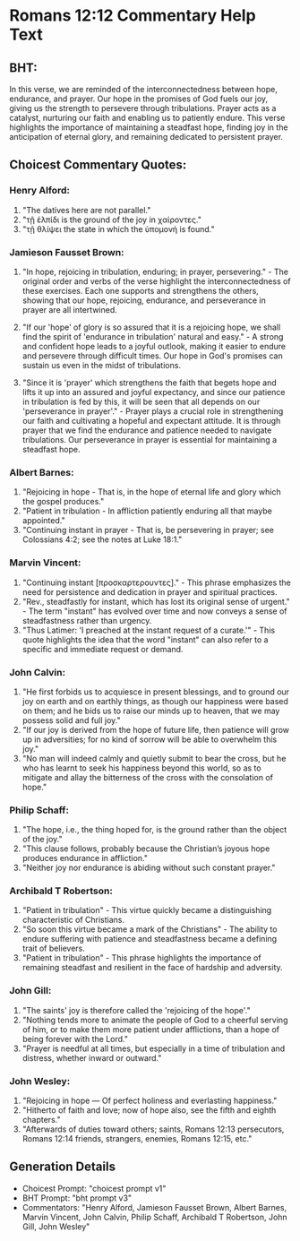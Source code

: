 # Romans 12:12 Commentary Help Text

## BHT:
In this verse, we are reminded of the interconnectedness between hope, endurance, and prayer. Our hope in the promises of God fuels our joy, giving us the strength to persevere through tribulations. Prayer acts as a catalyst, nurturing our faith and enabling us to patiently endure. This verse highlights the importance of maintaining a steadfast hope, finding joy in the anticipation of eternal glory, and remaining dedicated to persistent prayer.

## Choicest Commentary Quotes:
### Henry Alford:
1. "The datives here are not parallel."
2. "τῇ ἐλπίδι is the ground of the joy in χαίροντες."
3. "τῇ θλίψει the state in which the ὑπομονή is found."

### Jamieson Fausset Brown:
1. "In hope, rejoicing in tribulation, enduring; in prayer, persevering." - The original order and verbs of the verse highlight the interconnectedness of these exercises. Each one supports and strengthens the others, showing that our hope, rejoicing, endurance, and perseverance in prayer are all intertwined.

2. "If our 'hope' of glory is so assured that it is a rejoicing hope, we shall find the spirit of 'endurance in tribulation' natural and easy." - A strong and confident hope leads to a joyful outlook, making it easier to endure and persevere through difficult times. Our hope in God's promises can sustain us even in the midst of tribulations.

3. "Since it is 'prayer' which strengthens the faith that begets hope and lifts it up into an assured and joyful expectancy, and since our patience in tribulation is fed by this, it will be seen that all depends on our 'perseverance in prayer'." - Prayer plays a crucial role in strengthening our faith and cultivating a hopeful and expectant attitude. It is through prayer that we find the endurance and patience needed to navigate tribulations. Our perseverance in prayer is essential for maintaining a steadfast hope.

### Albert Barnes:
1. "Rejoicing in hope - That is, in the hope of eternal life and glory which the gospel produces."
2. "Patient in tribulation - In affliction patiently enduring all that maybe appointed."
3. "Continuing instant in prayer - That is, be persevering in prayer; see Colossians 4:2; see the notes at Luke 18:1."

### Marvin Vincent:
1. "Continuing instant [προσκαρτερουντες]." - This phrase emphasizes the need for persistence and dedication in prayer and spiritual practices.
2. "Rev., steadfastly for instant, which has lost its original sense of urgent." - The term "instant" has evolved over time and now conveys a sense of steadfastness rather than urgency.
3. "Thus Latimer: 'I preached at the instant request of a curate.'" - This quote highlights the idea that the word "instant" can also refer to a specific and immediate request or demand.

### John Calvin:
1. "He first forbids us to acquiesce in present blessings, and to ground our joy on earth and on earthly things, as though our happiness were based on them; and he bids us to raise our minds up to heaven, that we may possess solid and full joy."
2. "If our joy is derived from the hope of future life, then patience will grow up in adversities; for no kind of sorrow will be able to overwhelm this joy."
3. "No man will indeed calmly and quietly submit to bear the cross, but he who has learnt to seek his happiness beyond this world, so as to mitigate and allay the bitterness of the cross with the consolation of hope."

### Philip Schaff:
1. "The hope, i.e., the thing hoped for, is the ground rather than the object of the joy."
2. "This clause follows, probably because the Christian’s joyous hope produces endurance in affliction."
3. "Neither joy nor endurance is abiding without such constant prayer."

### Archibald T Robertson:
1. "Patient in tribulation" - This virtue quickly became a distinguishing characteristic of Christians.
2. "So soon this virtue became a mark of the Christians" - The ability to endure suffering with patience and steadfastness became a defining trait of believers.
3. "Patient in tribulation" - This phrase highlights the importance of remaining steadfast and resilient in the face of hardship and adversity.

### John Gill:
1. "The saints' joy is therefore called the 'rejoicing of the hope'." 
2. "Nothing tends more to animate the people of God to a cheerful serving of him, or to make them more patient under afflictions, than a hope of being forever with the Lord."
3. "Prayer is needful at all times, but especially in a time of tribulation and distress, whether inward or outward."

### John Wesley:
1. "Rejoicing in hope — Of perfect holiness and everlasting happiness." 
2. "Hitherto of faith and love; now of hope also, see the fifth and eighth chapters." 
3. "Afterwards of duties toward others; saints, Romans 12:13 persecutors, Romans 12:14 friends, strangers, enemies, Romans 12:15, etc."


## Generation Details
- Choicest Prompt: "choicest prompt v1"
- BHT Prompt: "bht prompt v3"
- Commentators: "Henry Alford, Jamieson Fausset Brown, Albert Barnes, Marvin Vincent, John Calvin, Philip Schaff, Archibald T Robertson, John Gill, John Wesley"
